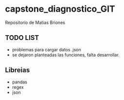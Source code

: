 # capstone_diagnostico_GIT

Repositorio de Matias Briones

## TODO LIST
- problemas para cargar datos .json
- se dejaron planteadas las funciones, falta desarrollar.

## Libreias
- pandas
- regex
- json